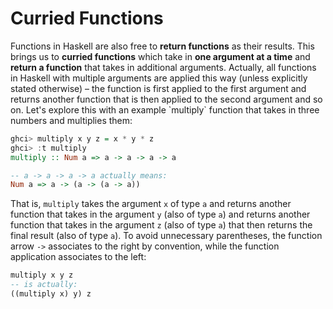 # Curried Functions

Functions in Haskell are also free to **return functions** as their results. This brings us to **curried functions** which take in **one argument at a time** and **return a function** that takes in additional arguments. Actually, all functions in Haskell with multiple arguments are applied this way (unless explicitly stated otherwise) – the function is first applied to the first argument and returns another function that is then applied to the second argument and so on. Let's explore this with an example \`multiply\` function that takes in three numbers and multiplies them:

```haskell
ghci> multiply x y z = x * y * z
ghci> :t multiply
multiply :: Num a => a -> a -> a -> a

-- a -> a -> a -> a actually means:
Num a => a -> (a -> (a -> a))
```

That is, `multiply` takes the argument `x` of type `a` and returns another function that takes in the argument `y` (also of type `a`) and returns another function that takes in the argument `z` (also of type `a`) that then returns the final result (also of type `a`). To avoid unnecessary parentheses, the function arrow `->` associates to the right by convention, while the function application associates to the left:

```haskell
multiply x y z
-- is actually:
((multiply x) y) z
```
